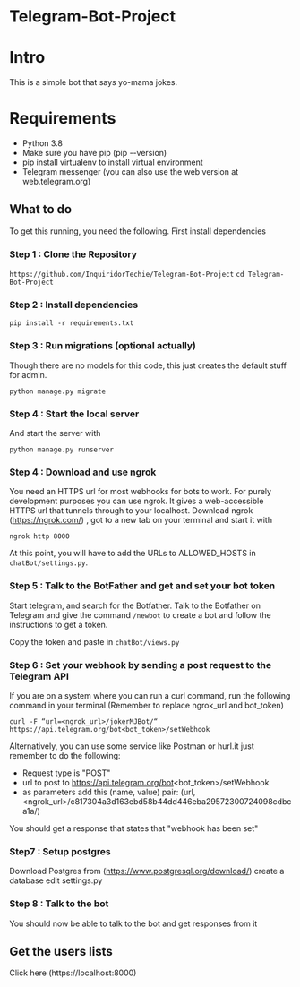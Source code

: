 # Telegram-Bot-Project

# Intro

This is a simple bot that says yo-mama jokes.

# Requirements

- Python 3.8
- Make sure you have pip (pip --version)
- pip install virtualenv to install virtual environment
- Telegram messenger (you can also use the web version at web.telegram.org)

## What to do

To get this running, you need the following. First install dependencies

### Step 1 : Clone the Repository

`https://github.com/InquiridorTechie/Telegram-Bot-Project`
`cd Telegram-Bot-Project`

### Step 2 : Install dependencies

`pip install -r requirements.txt`

### Step 3 : Run migrations (optional actually)

Though there are no models for this code, this just creates the default stuff for admin. 

`python manage.py migrate`

### Step 4 : Start the local server

And start the server with 

`python manage.py runserver`

### Step 4 : Download and use ngrok

You need an HTTPS url for most webhooks for bots to work. For purely development purposes you can use ngrok. It gives a web-accessible HTTPS url that tunnels through to your localhost.
Download ngrok (https://ngrok.com/)  , got to a new tab on your terminal and start it with 

`ngrok http 8000`

At this point, you will have to add the URLs to ALLOWED_HOSTS in `chatBot/settings.py`.

### Step 5 : Talk to the BotFather and get and set your bot token

Start telegram, and search for the Botfather. Talk to the Botfather on Telegram and give the command `/newbot` to create a bot and follow the instructions to get a token.

Copy the token and paste in `chatBot/views.py`

### Step 6 : Set your webhook by sending a post request to the Telegram API

If you are on a system where you can run a curl command, run the following command in your terminal (Remember to replace ngrok_url and bot_token)

`curl -F “url=<ngrok_url>/jokerMJBot/“ https://api.telegram.org/bot<bot_token>/setWebhook`

Alternatively, you can use some service like Postman or hurl.it just remember to do the following:

- Request type is "POST"
- url to post to https://api.telegram.org/bot<bot_token>/setWebhook
- as parameters add this (name, value) pair: (url, <ngrok_url>/c817304a3d163ebd58b44dd446eba29572300724098cdbca1a/)

You should get a response that states that "webhook has been set"

### Step7 : Setup postgres 

Download Postgres from (https://www.postgresql.org/download/)
create a database
edit settings.py

### Step 8 : Talk to the bot

You should now be able to talk to the bot and get responses from it

## Get the users lists 
Click here (https://localhost:8000)
